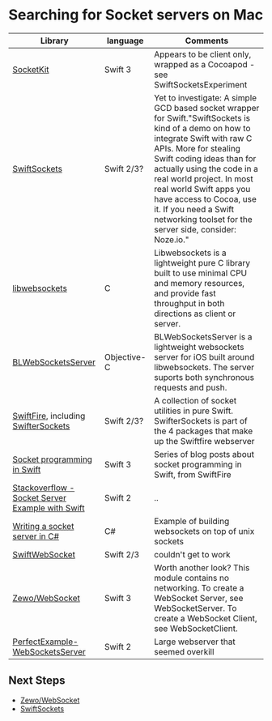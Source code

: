 # Searching for Socket servers on Mac

| Library                |language | Comments                                                |
|------------------------|---------|---------------------------------------------------------|
|[SocketKit](https://github.com/YaxinCheng/SocketKit)|Swift 3|Appears to be client only, wrapped as a Cocoapod - see SwiftSocketsExperiment|
|[SwiftSockets](http://www.alwaysrightinstitute.com/SwiftSockets/)|Swift 2/3?|Yet to investigate: A simple GCD based socket wrapper for Swift."SwiftSockets is kind of a demo on how to integrate Swift with raw C APIs. More for stealing Swift coding ideas than for actually using the code in a real world project. In most real world Swift apps you have access to Cocoa, use it. If you need a Swift networking toolset for the server side, consider: Noze.io."|
|[libwebsockets](https://libwebsockets.org)|C|Libwebsockets is a lightweight pure C library built to use minimal CPU and memory resources, and provide fast throughput in both directions as client or server.|
|[BLWebSocketsServer](https://github.com/benlodotcom/BLWebSocketsServer)|Objective-C|BLWebSocketsServer is a lightweight websockets server for iOS built around libwebsockets. The server suports both synchronous requests and push.|
|[SwiftFire](https://github.com/Swiftrien/Swiftfire), including [SwifterSockets](https://github.com/Swiftrien/SwifterSockets)|Swift 2/3?|A collection of socket utilities in pure Swift. SwifterSockets is part of the 4 packages that make up the Swiftfire webserver|
|[Socket programming in Swift](http://swiftrien.blogspot.co.uk/2015/11/socket-programming-in-swift-part-5.html)|Swift 3|Series of blog posts about socket programming in Swift, from SwiftFire|
|[Stackoverflow - Socket Server Example with Swift](http://stackoverflow.com/questions/24977805/socket-server-example-with-swift)|Swift 2| .. |
|[Writing a socket server in C#](https://developer.mozilla.org/en-US/docs/Web/API/WebSockets_API/Writing_WebSocket_server)|C#|Example of building websockets on top of unix sockets|
|[SwiftWebSocket](https://github.com/tidwall/SwiftWebSocket)|Swift 2/3|couldn't get to work|
|[Zewo/WebSocket](https://github.com/Zewo/WebSocket)|Swift 3|Worth another look? This module contains no networking. To create a WebSocket Server, see WebSocketServer. To create a WebSocket Client, see WebSocketClient.|
|[PerfectExample-WebSocketsServer](https://github.com/PerfectlySoft/PerfectExample-WebSocketsServer)|Swift 2|Large webserver that seemed overkill|



## Next Steps
* [Zewo/WebSocket](https://github.com/Zewo/WebSocket)
* [SwiftSockets](http://www.alwaysrightinstitute.com/SwiftSockets/)

